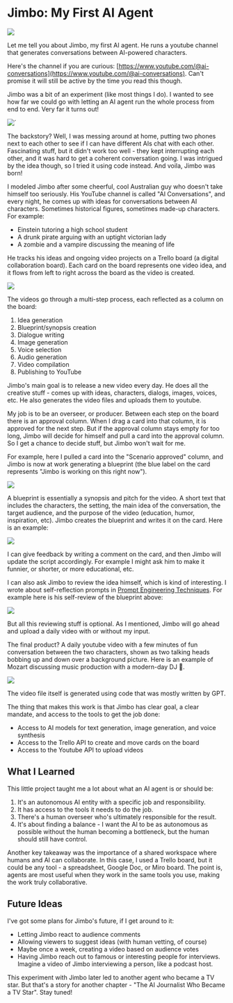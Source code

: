# Jimbo: My First AI Agent

![](../.gitbook/assets/470-jimbo.png)

Let me tell you about Jimbo, my first AI agent. He runs a youtube channel that generates conversations between AI-powered characters.

Here's the channel if you are curious: [https://www.youtube.com/@ai-conversations](https://www.youtube.com/@ai-conversations). Can't promise it will still be active by the time you read this though.

Jimbo was a bit of an experiment (like most things I do). I wanted to see how far we could go with letting an AI agent run the whole process from end to end. Very far it turns out!

![´](../.gitbook/assets/470-jimbos-channel.png)

The backstory? Well, I was messing around at home, putting two phones next to each other to see if I can have different AIs chat with each other. Fascinating stuff, but it didn't work too well - they kept interrupting each other, and it was hard to get a coherent conversation going. I was intrigued by the idea though, so I tried it using code instead. And voila, Jimbo was born!

I modeled Jimbo after some cheerful, cool Australian guy who doesn't take himself too seriously. His YouTube channel is called "AI Conversations", and every night, he comes up with ideas for conversations between AI characters. Sometimes historical figures, sometimes made-up characters. For example:

- Einstein tutoring a high school student
- A drunk pirate arguing with an uptight victorian lady
- A zombie and a vampire discussing the meaning of life

He tracks his ideas and ongoing video projects on a Trello board (a digital collaboration board). Each card on the board represents one video idea, and it flows from left to right across the board as the video is created.

![](../.gitbook/assets/470-trello.png)

The videos go through a multi-step process, each reflected as a column on the board:

1. Idea generation
2. Blueprint/synopsis creation
3. Dialogue writing
4. Image generation
5. Voice selection
6. Audio generation
7. Video compilation
8. Publishing to YouTube

Jimbo's main goal is to release a new video every day. He does all the creative stuff - comes up with ideas, characters, dialogs, images, voices, etc. He also generates the video files and uploads them to youtube.

My job is to be an overseer, or producer. Between each step on the board there is an approval column. When I drag a card into that column, it is approved for the next step. But if the approval column stays empty for too long, Jimbo will decide for himself and pull a card into the approval column. So I get a chance to decide stuff, but Jimbo won't wait for me.

For example, here I pulled a card into the "Scenario approved" column, and Jimbo is now at work generating a blueprint (the blue label on the card represents "Jimbo is working on this right now").

![](../.gitbook/assets/470-trello-2.png)

A blueprint is essentially a synopsis and pitch for the video. A short text that includes the characters, the setting, the main idea of the conversation, the target audience, and the purpose of the video (education, humor, inspiration, etc). Jimbo creates the blueprint and writes it on the card. Here is an example:

![](../.gitbook/assets/470-blueprint.png)

I can give feedback by writing a comment on the card, and then Jimbo will update the script accordingly. For example I might ask him to make it funnier, or shorter, or more educational, etc.

I can also ask Jimbo to review the idea himself, which is kind of interesting. I wrote about self-reflection prompts in [Prompt Engineering Techniques](460-prompt-engineering-techniques.md). For example here is his self-review of the blueprint above:

![](../.gitbook/assets/470-review.png)

But all this reviewing stuff is optional. As I mentioned, Jimbo will go ahead and upload a daily video with or without my input.

The final product? A daily youtube video with a few minutes of fun conversation between the two characters, shown as two talking heads bobbing up and down over a background picture. Here is an example of Mozart discussing music production with a modern-day DJ 🙂.

![](../.gitbook/assets/470-video.png)

The video file itself is generated using code that was mostly written by GPT.

The thing that makes this work is that Jimbo has clear goal, a clear mandate, and access to the tools to get the job done:

- Access to AI models for text generation, image generation, and voice synthesis
- Access to the Trello API to create and move cards on the board
- Access to the Youtube API to upload videos

## What I Learned

This little project taught me a lot about what an AI agent is or should be:

1. It's an autonomous AI entity with a specific job and responsibility.
2. It has access to the tools it needs to do the job.
3. There's a human overseer who's ultimately responsible for the result.
4. It's about finding a balance - I want the AI to be as autonomous as possible without the human becoming a bottleneck, but the human should still have control.

Another key takeaway was the importance of a shared workspace where humans and AI can collaborate. In this case, I used a Trello board, but it could be any tool - a spreadsheet, Google Doc, or Miro board. The point is, agents are most useful when they work in the same tools you use, making the work truly collaborative.

## Future Ideas

I've got some plans for Jimbo's future, if I get around to it:

- Letting Jimbo react to audience comments
- Allowing viewers to suggest ideas (with human vetting, of course)
- Maybe once a week, creating a video based on audience votes
- Having Jimbo reach out to famous or interesting people for interviews. Imagine a video of Jimbo interviewing a person, like a podcast host.

This experiment with Jimbo later led to another agent who became a TV star. But that's a story for another chapter - "The AI Journalist Who Became a TV Star". Stay tuned!
